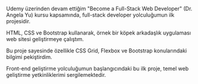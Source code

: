 Udemy üzerinden devam ettiğim "Become a Full-Stack Web Developer" (Dr. Angela Yu) kursu kapsamında, full-stack developer yolculuğumun ilk projesidir.

HTML, CSS ve Bootstrap kullanarak, örnek bir köpek arkadaşlık uygulaması web sitesi geliştirmeye çalıştım.

Bu proje sayesinde özellikle CSS Grid, Flexbox ve Bootstrap konularındaki bilgimi pekiştirdim.

Front-end geliştirme yolculuğumun başlangıcındaki bu ilk proje, temel web geliştirme yetkinliklerimi sergilemektedir.
